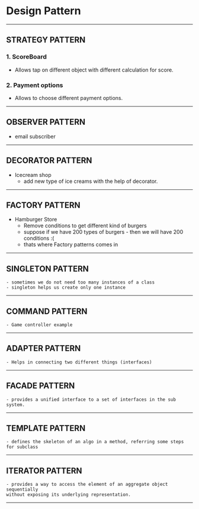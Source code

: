 # Design Pattern
---------------------------------------------------------------------

## STRATEGY PATTERN
### 1. ScoreBoard
 - Allows tap on different object with different calculation for score.

### 2. Payment options
 - Allows to choose different payment options.
---------------------------------------------------------------------

## OBSERVER PATTERN

- email subscriber
---------------------------------------------------------------------

## DECORATOR PATTERN
- Icecream shop
   - add new type of ice creams with the help of decorator.
---------------------------------------------------------------------

## FACTORY PATTERN

- Hamburger Store
   - Remove conditions to get different kind of burgers
   - suppose if we have 200 types of burgers - then we will have 200 conditions :(
   - thats where Factory patterns comes in
---------------------------------------------------------------------

## SINGLETON PATTERN
    - sometimes we do not need too many instances of a class
    - singleton helps us create only one instance
---------------------------------------------------------------------

## COMMAND PATTERN
    - Game controller example

---------------------------------------------------------------------

## ADAPTER PATTERN
    - Helps in connecting two different things (interfaces)
---------------------------------------------------------------------

## FACADE PATTERN
    - provides a unified interface to a set of interfaces in the sub system.
---------------------------------------------------------------------
## TEMPLATE PATTERN
    - defines the skeleton of an algo in a method, referring some steps for subclass

---------------------------------------------------------------------
## ITERATOR PATTERN
    - provides a way to access the element of an aggregate object sequentially
    without exposing its underlying representation.
---------------------------------------------------------------------